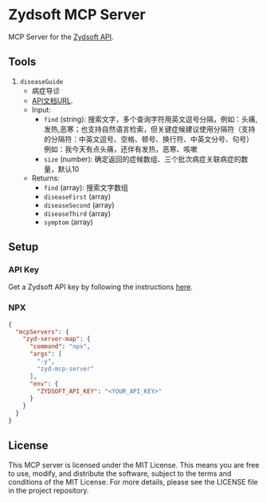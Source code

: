 # Zydsoft MCP Server

MCP Server for the [Zydsoft API](https://c.zydsoft.cn/open/v2/docs/).

## Tools

1. `diseaseGuide`
   - 病症导诊
   - [API文档URL](https://c.zydsoft.cn/open/v2/docs/?page=75c575c75bfc8bca).
   - Input: 
     - `find` (string): 搜索文字，多个查询字符用英文逗号分隔，例如：头痛,发热,恶寒；也支持自然语言检索，但关键症候建议使用分隔符（支持的分隔符：中英文逗号、空格、顿号、换行符、中英文分号、句号）例如：我今天有点头痛，还伴有发热，恶寒、咳嗽
     - `size` (number): 确定返回的症候数组、三个批次病症关联病症的数量，默认10
   - Returns: 
     - `find` (array): 搜索文字数组
     - `diseaseFirst` (array)
     - `diseaseSecond` (array)
     - `diseaseThird` (array)
     - `symptom` (array)

## Setup

### API Key
Get a Zydsoft API key by following the instructions [here](https://c.zydsoft.cn/partner/#/studio).

### NPX

```json
{
  "mcpServers": {
    "zyd-server-map": {
      "command": "npx",
      "args": [
        "-y",
        "zyd-mcp-server"
      ],
      "env": {
        "ZYDSOFT_API_KEY": "<YOUR_API_KEY>"
      }
    }
  }
}
```

## License

This MCP server is licensed under the MIT License. This means you are free to use, modify, and distribute the software, subject to the terms and conditions of the MIT License. For more details, please see the LICENSE file in the project repository.
